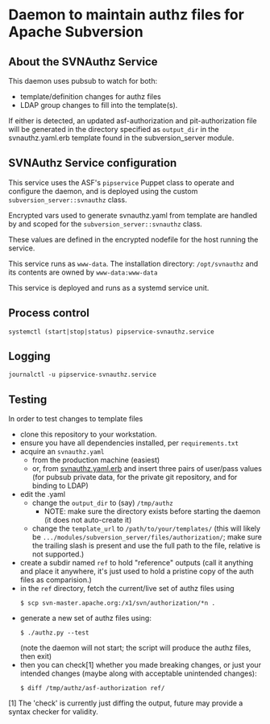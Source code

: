 # Daemon to maintain authz files for Apache Subversion

## About the SVNAuthz Service

This daemon uses pubsub to watch for both: 
  * template/definition changes for authz files
  * LDAP group changes to fill into the template(s).

If either is detected, an updated asf-authorization and
pit-authorization file will be generated in the directory
specified as `output_dir` in the svnauthz.yaml.erb template 
found in the subversion_server module.

## SVNAuthz Service configuration

This service uses the ASF's `pipservice` Puppet class to operate
and configure the daemon, and is deployed using the custom
`subversion_server::svnauthz` class.

Encrypted vars used to generate svnauthz.yaml from template are 
handled by and scoped for the `subversion_server::svnauthz` class.

These values are defined in the encrypted nodefile for the host 
running the service.

This service runs as `www-data`. 
The installation directory: `/opt/svnauthz`
and its contents are owned by `www-data:www-data`

This service is deployed and runs as a systemd service unit.

## Process control

`systemctl (start|stop|status) pipservice-svnauthz.service`

## Logging

`journalctl -u pipservice-svnauthz.service`

## Testing

In order to test changes to template files

* clone this repository to your workstation.
* ensure you have all dependencies installed, per `requirements.txt`
* acquire an `svnauthz.yaml`
  * from the production machine (easiest)
  * or, from
    [svnauthz.yaml.erb](https://github.com/apache/infrastructure-p6/blob/production/modules/subversion_server/templates/svnauthz.yaml.erb)
    and insert three pairs of user/pass values (for pubsub private data,
    for the private git repository, and for binding to LDAP)
* edit the .yaml
  * change the `output_dir` to (say) `/tmp/authz`
    * NOTE: make sure the directory exists before starting the daemon (it does not auto-create it)
  * change the `template_url` to `/path/to/your/templates/`
    (this will likely be `.../modules/subversion_server/files/authorization/`;
    make sure the trailing slash is present and use the full path to the file, relative is not supported.)
* create a subdir named `ref` to hold "reference" outputs (call it anything and place it anywhere, it's just used
     to hold a pristine copy of the auth files as comparision.)
* in the `ref` directory, fetch the current/live set of authz files using
  ```
  $ scp svn-master.apache.org:/x1/svn/authorization/*n .
  ```
* generate a new set of authz files using:
  ```
  $ ./authz.py --test
  ```
  (note the daemon will not start; the script will produce the authz
  files, then exit)
* then you can check[1] whether you made breaking changes, or just
  your intended changes (maybe along with acceptable unintended changes):
  ```
  $ diff /tmp/authz/asf-authorization ref/
  ```

[1] The 'check' is currently just diffing the output, future may provide a syntax checker for validity.
